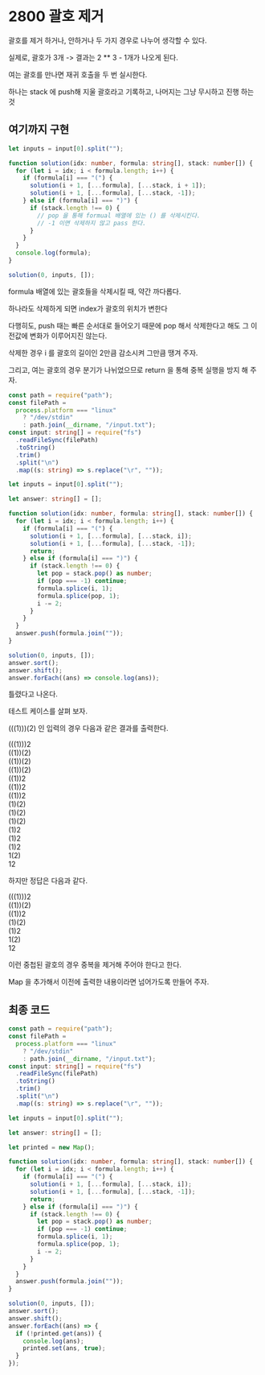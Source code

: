 # 2800 괄호 제거

괄호를 제거 하거나, 안하거나 두 가지 경우로 나누어 생각할 수 있다.

실제로, 괄호가 3개 -> 결과는 2 \*\* 3 - 1개가 나오게 된다.

여는 괄호를 만나면 재귀 호출을 두 번 실시한다.

하나는 stack 에 push해 지울 괄호라고 기록하고, 나머지는 그냥 무시하고 진행 하는 것

## 여기까지 구현

```typescript
let inputs = input[0].split("");

function solution(idx: number, formula: string[], stack: number[]) {
  for (let i = idx; i < formula.length; i++) {
    if (formula[i] === "(") {
      solution(i + 1, [...formula], [...stack, i + 1]);
      solution(i + 1, [...formula], [...stack, -1]);
    } else if (formula[i] === ")") {
      if (stack.length !== 0) {
        // pop 을 통해 formual 배열에 있는 () 를 삭제시킨다.
        // -1 이면 삭제하지 않고 pass 한다.
      }
    }
  }
  console.log(formula);
}

solution(0, inputs, []);
```

formula 배열에 있는 괄호들을 삭제시킬 때, 약간 까다롭다.

하나라도 삭제하게 되면 index가 괄호의 위치가 변한다

다행히도, push 때는 빠른 순서대로 들어오기 때문에 pop 해서 삭제한다고 해도 그 이전값에 변화가 이루어지진 않는다.

삭제한 경우 i 를 괄호의 길이인 2만큼 감소시켜 그만큼 땡겨 주자.

그리고, 여는 괄호의 경우 분기가 나뉘었으므로 return 을 통해 중복 실행을 방지 해 주자.

```typescript
const path = require("path");
const filePath =
  process.platform === "linux"
    ? "/dev/stdin"
    : path.join(__dirname, "/input.txt");
const input: string[] = require("fs")
  .readFileSync(filePath)
  .toString()
  .trim()
  .split("\n")
  .map((s: string) => s.replace("\r", ""));

let inputs = input[0].split("");

let answer: string[] = [];

function solution(idx: number, formula: string[], stack: number[]) {
  for (let i = idx; i < formula.length; i++) {
    if (formula[i] === "(") {
      solution(i + 1, [...formula], [...stack, i]);
      solution(i + 1, [...formula], [...stack, -1]);
      return;
    } else if (formula[i] === ")") {
      if (stack.length !== 0) {
        let pop = stack.pop() as number;
        if (pop === -1) continue;
        formula.splice(i, 1);
        formula.splice(pop, 1);
        i -= 2;
      }
    }
  }
  answer.push(formula.join(""));
}

solution(0, inputs, []);
answer.sort();
answer.shift();
answer.forEach((ans) => console.log(ans));
```

틀렸다고 나온다.

테스트 케이스를 살펴 보자.

(((1)))(2) 인 입력의 경우 다음과 같은 결과를 출력한다.

(((1)))2  
((1))(2)  
((1))(2)  
((1))(2)  
((1))2  
((1))2  
((1))2  
(1)(2)  
(1)(2)  
(1)(2)  
(1)2  
(1)2  
(1)2  
1(2)  
12

하지만 정답은 다음과 같다.

(((1)))2  
((1))(2)  
((1))2  
(1)(2)  
(1)2  
1(2)  
12

이런 중첩된 괄호의 경우 중복을 제거해 주어야 한다고 한다.

Map 을 추가해서 이전에 출력한 내용이라면 넘어가도록 만들어 주자.

## 최종 코드

```typescript
const path = require("path");
const filePath =
  process.platform === "linux"
    ? "/dev/stdin"
    : path.join(__dirname, "/input.txt");
const input: string[] = require("fs")
  .readFileSync(filePath)
  .toString()
  .trim()
  .split("\n")
  .map((s: string) => s.replace("\r", ""));

let inputs = input[0].split("");

let answer: string[] = [];

let printed = new Map();

function solution(idx: number, formula: string[], stack: number[]) {
  for (let i = idx; i < formula.length; i++) {
    if (formula[i] === "(") {
      solution(i + 1, [...formula], [...stack, i]);
      solution(i + 1, [...formula], [...stack, -1]);
      return;
    } else if (formula[i] === ")") {
      if (stack.length !== 0) {
        let pop = stack.pop() as number;
        if (pop === -1) continue;
        formula.splice(i, 1);
        formula.splice(pop, 1);
        i -= 2;
      }
    }
  }
  answer.push(formula.join(""));
}

solution(0, inputs, []);
answer.sort();
answer.shift();
answer.forEach((ans) => {
  if (!printed.get(ans)) {
    console.log(ans);
    printed.set(ans, true);
  }
});
```
